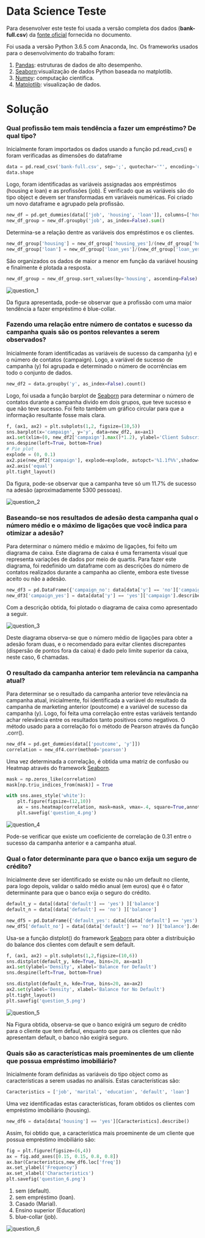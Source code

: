 # Data Science Teste

Para desenvolver este teste foi usada a versão completa dos dados (**bank-full.csv**) da [fonte oficial](https://archive.ics.uci.edu/ml/datasets/bank+marketing) fornecida no documento.

Foi usada a versão Python 3.6.5 com Anaconda, Inc. Os frameworks usados para o desenvolvimento do trabalho foram:

1. [Pandas](https://pandas.pydata.org/): estruturas de dados de alto desempenho.
2. [Seaborn](https://seaborn.pydata.org/):visualização de dados Python baseada no matplotlib.
3. [Numpy](http://www.numpy.org/): computação científica.
4. [Matplotlib](https://matplotlib.org/): visualização de dados.

# Solução

### Qual profissão tem mais tendência a fazer um empréstimo? De qual tipo?

Inicialmente foram importados os dados usando a função pd.read_cvs() e foram verificadas as dimensões do dataframe

```python
data = pd.read_csv('bank-full.csv', sep=';', quotechar='"', encoding='utf8',parse_dates=True)
data.shape
```

Logo, foram identificadas as variáveis assignadas aos empréstimos (housing e loan) e as profissões (job). É verificado que as variáveis são do tipo object e devem ser transformadas em variáveis numéricas. Foi criado um novo dataframe e agrupado pela profissão.

```python
new_df = pd.get_dummies(data[['job', 'housing', 'loan']], columns=['housing', 'loan'])
new_df_group = new_df.groupby('job', as_index=False).sum()
```

Determina-se a relação dentre as variáveis dos empréstimos e os clientes.

```python
new_df_group['housing'] = new_df_group['housing_yes']/(new_df_group['housing_yes'] + new_df_group['housing_no'])
new_df_group['loan'] = new_df_group['loan_yes']/(new_df_group['loan_yes'] + new_df_group['loan_no'])
```

São organizados os dados de maior a menor em função da variável housing e finalmente é plotada a resposta.

```python
new_df_group = new_df_group.sort_values(by='housing', ascending=False)
```

![question_1](https://user-images.githubusercontent.com/28451312/46163286-27ca8480-c261-11e8-933e-a6676b7128bc.png)

Da figura apresentada, pode-se observar que a profissão com uma maior tendência a fazer empréstimo é blue-collar.

### Fazendo uma relação entre número de contatos e sucesso da campanha quais são os pontos relevantes a serem observados?

Inicialmente foram identificadas as variáveis de sucesso da campanha (y) e o número de contatos (campaign). Logo, a variável de sucesso de campanha (y) foi agrupada e determinado o número de ocorrências em todo o conjunto de dados.

```python
new_df2 = data.groupby('y', as_index=False).count()
```

Logo, foi usada a função barplot de [Seaborn](https://seaborn.pydata.org/) para determinar o número de contatos durante a campanha divido em dois grupos, que teve sucesso e que não teve sucesso. Foi feito também um gráfico circular para que a informação resultante fosse mais clara. 

```python
f, (ax1, ax2) = plt.subplots(1,2, figsize=(10,5))
sns.barplot(x='campaign', y='y', data=new_df2, ax=ax1)
ax1.set(xlim=(0, new_df2['campaign'].max()*1.2), ylabel='Client Subscribed', xlabel='Campaing')
sns.despine(left=True, bottom=True)
# Pie plot
explode = (0, 0.1)  
ax2.pie(new_df2['campaign'], explode=explode, autopct='%1.1f%%',shadow=True, startangle=90)
ax2.axis('equal')
plt.tight_layout()
```
Da figura, pode-se observar que a campanha teve só um 11.7% de sucesso na adesão (aproximadamente 5300 pessoas).

![question_2](https://user-images.githubusercontent.com/28451312/46163326-44ff5300-c261-11e8-9c5d-3e47ad509971.png)

### Baseando-se nos resultados de adesão desta campanha qual o número médio e o máximo de ligações que você indica para otimizar a adesão?

Para determinar o número médio e máximo de ligações, foi feito um diagrama de caixa. Este diagrama de caixa é uma ferramenta visual que representa variações de dados por meio de quartis. Para fazer este diagrama, foi redefinido um dataframe com as descrições do número de contatos realizados durante a campanha ao cliente, embora este tivesse aceito ou não a adesão.

```python
new_df3 = pd.DataFrame({'campaign_no': data[data['y'] == 'no']['campaign'].describe()})
new_df3['campaign_yes'] = data[data['y'] == 'yes']['campaign'].describe()
```
Com a descrição obtida, foi plotado o diagrama de caixa como apresentado a seguir.

![question_3](https://user-images.githubusercontent.com/28451312/46163367-652f1200-c261-11e8-9112-71590bfc0f08.png)

Deste diagrama observa-se que o número médio de ligações para obter a adesão foram duas, e o recomendado para evitar clientes discrepantes (dispersão de pontos fora da caixa) é dado pelo limite superior da caixa, neste caso, 6 chamadas. 

### O resultado da campanha anterior tem relevância na campanha atual?

Para determinar se o resultado da campanha anterior teve relevância na campanha atual, inicialmente, foi identificada a variável do resultado da campanha de marketing anterior (poutcome) e a variável de sucesso da campanha (y). Logo, foi feita uma correlação entre estas variáveis tentando achar relevância entre os resultados tanto positivos como negativos. O método usado para a correlação foi o método de Pearson através da função .corr().

```python
new_df4 = pd.get_dummies(data[['poutcome', 'y']])
correlation = new_df4.corr(method='pearson')
```

Uma vez determinada a correlação, é obtida uma matriz de confusão ou Heatmap através do framework [Seaborn](https://seaborn.pydata.org/).

```python
mask = np.zeros_like(correlation)
mask[np.triu_indices_from(mask)] = True

with sns.axes_style('white'):
    plt.figure(figsize=(12,10))
    ax = sns.heatmap(correlation, mask=mask, vmax=.4, square=True,annot=True, cmap='YlGnBu')
    plt.savefig('question_4.png')
```

![question_4](https://user-images.githubusercontent.com/28451312/46163415-87c12b00-c261-11e8-84af-148d98a65a34.png)

Pode-se verificar que existe um coeficiente de correlação de 0.31 entre o sucesso da campanha anterior e a campanha atual.

### Qual o fator determinante para que o banco exija um seguro de crédito?

Inicialmente deve ser identificado se existe ou não um default no cliente, para logo depois, validar o saldo médio anual (em euros) que é o fator determinante para que o banco exija o seguro do crédito. 

```python
default_y = data[(data['default'] == 'yes') ]['balance']
default_n = data[(data['default'] == 'no') ]['balance']

new_df5 = pd.DataFrame({'default_yes': data[(data['default'] == 'yes') ]['balance'].describe()})
new_df5['default_no'] = data[(data['default'] == 'no') ]['balance'].describe()
```

Usa-se a função distplot() do framework [Seaborn](https://seaborn.pydata.org/) para obter a distribuição do balance dos clientes com default e sem default.

```python
f, (ax1, ax2) = plt.subplots(1,2,figsize=(10,6))
sns.distplot(default_y, kde=True, bins=20, ax=ax1)
ax1.set(ylabel='Density', xlabel='Balance for Default')
sns.despine(left=True, bottom=True)

sns.distplot(default_n, kde=True, bins=20, ax=ax2)
ax2.set(ylabel='Density', xlabel='Balance for No Default')
plt.tight_layout()
plt.savefig('question_5.png')
```

![question_5](https://user-images.githubusercontent.com/28451312/46163438-a4f5f980-c261-11e8-8a8b-ff3f675dab6a.png)

Na Figura obtida, observa-se que o banco exigirá um seguro de crédito para o cliente que tem defaul, enquanto que para os clientes que não apresentam default, o banco não exigirá seguro.

### Quais são as características mais proeminentes de um cliente que possua empréstimo imobiliário?

Inicialmente foram definidas as variáveis do tipo object como as características a serem usadas no análisis. Estas características são:

```python
Caracteristics = ['job', 'marital', 'education', 'default', 'loan']
```
Uma vez identificadas estas características, foram obtidos os clientes com empréstimo imobiliário (housing).

```python
new_df6 = data[data['housing'] == 'yes'][Caracteristics].describe()
```

Assim, foi obtido que, a característica mais proeminente de um cliente que possua empréstimo imobiliário são:

```python
fig = plt.figure(figsize=(6,4))
ax = fig.add_axes([0.15, 0.15, 0.8, 0.8])
ax.bar(Caracteristics,new_df6.loc['freq'])
ax.set_ylabel('Frequency')
ax.set_xlabel('Characteristics')
plt.savefig('question_6.png')
```

1. sem (default).
2. sem empréstimo (loan).
3. Casado (Marial).
4. Ensino superior (Education)
5. blue-collar (job).

![question_6](https://user-images.githubusercontent.com/28451312/46163499-bb03ba00-c261-11e8-84c0-4f2b6851df1d.png)


